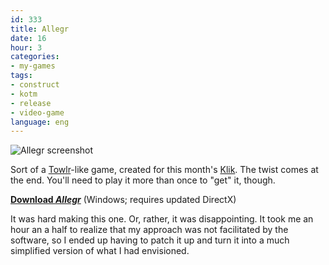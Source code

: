 ```yaml
---
id: 333
title: Allegr
date: 16
hour: 3
categories:
- my-games
tags:
- construct
- kotm
- release
- video-game
language: eng
---
```


![Allegr screenshot](http://blog.agj.cl/wp-content/uploads/2009/08/allegrscreen.png "Allegr screenshot")

Sort of a [Towlr](http://www.towlr.com/)-like game, created for this month's [Klik](http://blog.agj.cl/tag/kotm/). The twist comes at the end. You'll need to play it more than once to "get" it, though.

[**Download _Allegr_**](http://www.agj.cl/files/games/allegr.zip) (Windows; requires updated DirectX)

It was hard making this one. Or, rather, it was disappointing. It took me an hour an a half to realize that my approach was not facilitated by the software, so I ended up having to patch it up and turn it into a much simplified version of what I had envisioned.
